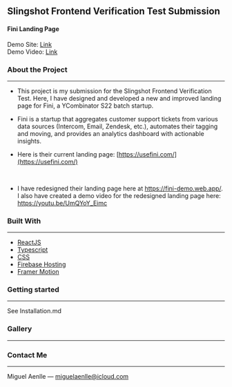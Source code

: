 ## Slingshot Frontend Verification Test Submission
#### Fini Landing Page

Demo Site: <a href="https://fini-demo.web.app/" target="_blank">Link</a>
<br/>
Demo Video: <a href="https://www.youtube.com/watch?v=UmQYoY_Eimc&feature=youtu.be" target="_blank">Link</a>

### About the Project
<hr/>

- This project is my submission for the Slingshot Frontend Verification Test. Here, I have designed and developed a new and improved landing page for Fini, a YCombinator S22 batch startup.

- Fini is a startup that aggregates customer support tickets from various data sources (Intercom, Email, Zendesk, etc.), automates their tagging and moving, and provides an analytics dashboard with actionable insights.

- Here is their current landing page: [https://usefini.com/](https://usefini.com/)


<br/>

- I have redesigned their landing page here at https://fini-demo.web.app/. I also have created a demo video for the redesigned landing page here: https://youtu.be/UmQYoY_Eimc

### Built With
<hr/>

- [ReactJS](https://reactjs.org/)
- [Typescript](https://www.typescriptlang.org/)
- [CSS](https://www.w3.org/Style/CSS/Overview.en.html)
- [Firebase Hosting](https://firebase.google.com/)
- [Framer Motion](https://www.framer.com/developers/)

### Getting started
<hr/>

See Installation.md

### Gallery
<hr/>


### Contact Me
<hr/>

Miguel Aenlle — miguelaenlle@icloud.com 

